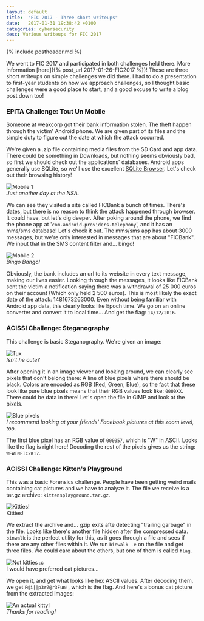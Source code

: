 ```yaml
---
layout: default
title:  "FIC 2017 - Three short writeups"
date:   2017-01-31 19:38:42 +0100
categories: cybersecurity
desc: Various writeups for FIC 2017
---
```


{% include postheader.md %}

We went to FIC 2017 and participated in both challenges held there. More information [here]({% post_url 2017-01-26-FIC2017 %})! These are three short writeups on simple challenges we did there. I had to do a presentation to first-year students on how we approach challenges, so I thought basic challenges were a good place to start, and a good excuse to write a blog post down too!

<h3>EPITA Challenge: Tout Un Mobile</h3>

Someone at weakcorp got their bank information stolen. The theft happen through the victim' Android phone. We are given part of its files and the simple duty to figure out the date at which the attack occurred.

We're given a .zip file containing media files from the SD Card and app data. There could be something in Downloads, but nothing seems obviously bad, so first we should check out the applications' databases. Android apps generally use SQLite, so we'll use the excellent [SQLite Browser](http://sqlitebrowser.org/). Let's check out their browsing history!

![Mobile 1]({{site.url}}/assets/FicChall1.png)
<br>*Just another day at the NSA.*

We can see they visited a site called FICBank a bunch of times. There's dates, but there is no reason to think the attack happened through browser. It could have, but let's dig deeper. After poking around the phone, we find the phone app at '`com.android.providers.telephony`', and it has an mms/sms database! Let's check it out. The mms/sms app has about 3000 messages, but we're only interested in messages that are about "FICBank". We input that in the SMS content filter and... bingo!

![Mobile 2]({{site.url}}/assets/FicChall2.png)
<br>*Bingo Bango!*

Obviously, the bank includes an url to its website in every text message, making our lives easier. Looking through the messages, it looks like FICBank sent the victim a notification saying there was a withdrawal of 25 000 euros on their account (Which only held 2 500 euros). This is most likely the exact date of the attack: 1481673263000. Even without being familiar with Android app data, this clearly looks like Epoch time. We go on an online converter and convert it to local time... And get the flag: `14/12/2016`.

<h3>ACISSI Challenge: Steganography</h3>

This challenge is basic Steganography. We're given an image:

![Tux]({{site.url}}/assets/Tux1.png)
<br>*Isn't he cute?*

After opening it in an image viewer and looking around, we can clearly see pixels that don't belong there: A line of blue pixels where there should be black. Colors are encoded as RGB (Red, Green, Blue), so the fact that these look like pure blue pixels  means that their RGB values look like: `0000XX`. There could be data in there! Let's open the file in GIMP and look at the pixels.

![Blue pixels]({{site.url}}/assets/Tux2.png)
<br>*I recommend looking at your friends' Facebook pictures at this zoom level, too.*

The first blue pixel has an RGB value of `000057`, which is "W" in ASCII. Looks like the flag is right here! Decoding the rest of the pixels gives us the string: `WEWINFIC2K17`.

<h3>ACISSI Challenge: Kitten's Playground</h3>

This was a basic Forensics challenge. People have been getting weird mails containing cat pictures and we have to analyze it. The file we receive is a tar.gz archive: `kittensplayground.tar.gz`.

![Kitties!]({{site.url}}/assets/kitten1.png)
<br>Kitties!

We extract the archive and... gzip exits afte detecting "trailing garbage" in the file. Looks like there's another file hidden after the compressed data. `binwalk` is the perfect utility for this, as it goes through a file and sees if there are any other files within it. We run `binwalk -e` on the file and get three files. We could care about the others, but one of them is called `flag`.

![Not kitties :c]({{site.url}}/assets/kitten2.png)
<br>I would have preferred cat pictures...

We open it, and get what looks like hex ASCII values. After decoding them, we get `P@i||p3rZ@r3Fun!`, which is the flag. And here's a bonus cat picture from the extracted images:

![An actual kitty!]({{site.url}}/assets/kitten3.jpe)
<br>*Thanks for reading!*
